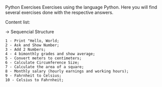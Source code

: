 Python Exercises
Exercises using the language Python.
Here you will find several exercises done with the respective answers.

Content list:

-> Sequencial Structure

    1 - Print "Hello, World;
    2 - Ask and Show Number;
    3 - Add 2 Numbers;
    4 - 4 bimonthly grades and show average;
    5 - Convert meters to centimeters;
    6 - Calculate Circumference Size;
    7 - Calculate the area of a square;
    8 - Monthly salary (hourly earnings and working hours);
    9 - Fahrnheit to Celsius;
    10 - Celsius to Fahrnheit;
